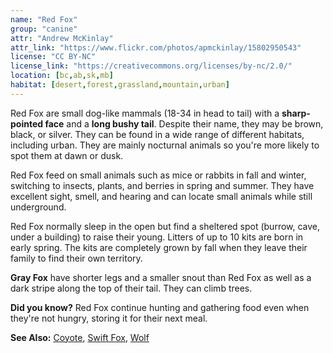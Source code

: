 ```yaml
---
name: "Red Fox"
group: "canine"
attr: "Andrew McKinlay"
attr_link: "https://www.flickr.com/photos/apmckinlay/15802950543"
license: "CC BY-NC"
license_link: "https://creativecommons.org/licenses/by-nc/2.0/"
location: [bc,ab,sk,mb]
habitat: [desert,forest,grassland,mountain,urban]
---
```

Red Fox are small dog-like mammals (18-34 in head to tail) with a **sharp-pointed face** and a **long bushy tail**. Despite their name, they may be brown, black, or silver. They can be found in a wide range of different habitats, including urban. They are mainly nocturnal animals so you're more likely to spot them at dawn or dusk.

Red Fox feed on small animals such as mice or rabbits in fall and winter, switching to insects, plants, and berries in spring and summer. They have excellent sight, smell, and hearing and can locate small animals while still underground.

Red Fox normally sleep in the open but find a sheltered spot (burrow, cave, under a building) to raise their young. Litters of up to 10 kits are born in early spring. The kits are completely grown by fall when they leave their family to find their own territory.

**Gray Fox** have shorter legs and a smaller snout than Red Fox as well as a dark stripe along the top of their tail. They can climb trees.

**Did you know?** Red Fox continue hunting and gathering food even when they're not hungry, storing it for their next meal.

<!-- generated, do not edit -->
**See Also:**
[Coyote](/animals/coyote/),
[Swift Fox](/animals/swifox/),
[Wolf](/animals/wolf/)
